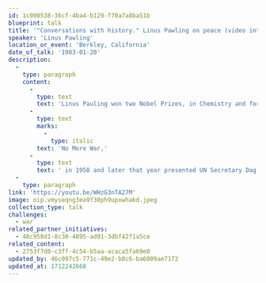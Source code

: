 ```yaml
---
id: 1c000538-36cf-4ba4-b129-f70a7a8ba51b
blueprint: talk
title: '"Conversations with history." Linus Pawling on peace (video interview)'
speaker: 'Linus Pawling'
location_or_event: 'Berkley, California'
date_of_talk: '1983-01-20'
description:
  -
    type: paragraph
    content:
      -
        type: text
        text: 'Linus Pauling won two Nobel Prizes, in Chemistry and for Peace. This hour-long interview is powerful introduction to his determined and graceful work beginning in 1945 for world peace. He published his book, '
      -
        type: text
        marks:
          -
            type: italic
        text: 'No More War,'
      -
        type: text
        text: ' in 1958 and later that year presented UN Secretary Dag Hammerskold with a document for peace signed by 11,000 fellow scientists.'
  -
    type: paragraph
link: 'https://youtu.be/WHzG3nTA27M'
image: oip.vmyseqng3ea9f30ph9upxwhakd.jpeg
collection_type: talk
challenges:
  - war
related_partner_initiatives:
  - 48c958d1-8c38-4895-ad91-3dbf42f1a5ce
related_content:
  - 2753f7d0-c3ff-4c54-b5aa-acaca5fa69e0
updated_by: 46c097c5-771c-49e2-b8c6-ba6009ae7172
updated_at: 1712242668
---
```

